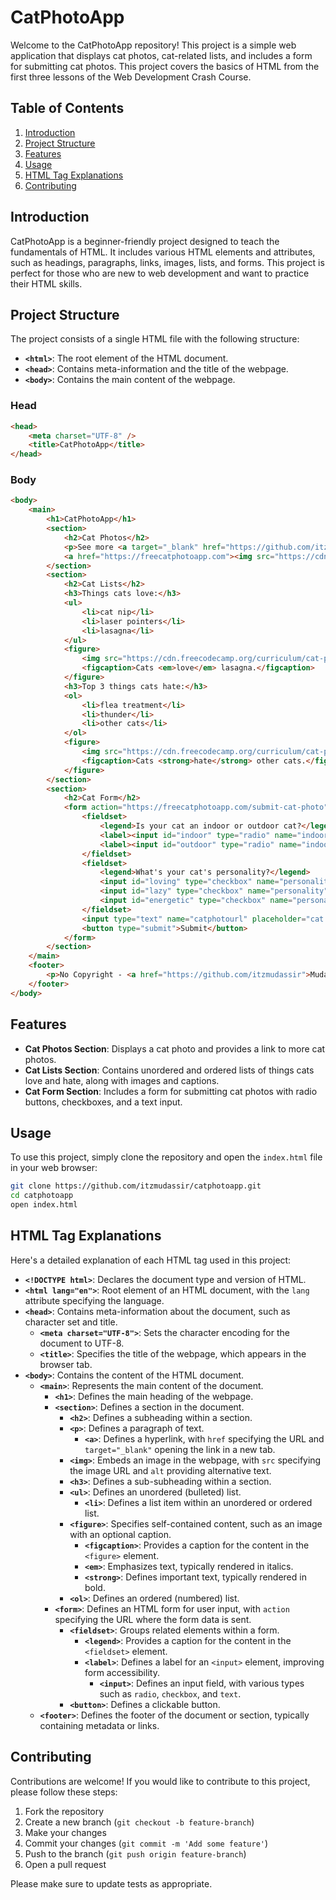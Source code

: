 # CatPhotoApp

Welcome to the CatPhotoApp repository! This project is a simple web application that displays cat photos, cat-related lists, and includes a form for submitting cat photos. This project covers the basics of HTML from the first three lessons of the Web Development Crash Course.

## Table of Contents

1. [Introduction](#introduction)
2. [Project Structure](#project-structure)
3. [Features](#features)
4. [Usage](#usage)
5. [HTML Tag Explanations](#html-tag-explanations)
6. [Contributing](#contributing)

## Introduction

CatPhotoApp is a beginner-friendly project designed to teach the fundamentals of HTML. It includes various HTML elements and attributes, such as headings, paragraphs, links, images, lists, and forms. This project is perfect for those who are new to web development and want to practice their HTML skills.

## Project Structure

The project consists of a single HTML file with the following structure:

- **`<html>`**: The root element of the HTML document.
- **`<head>`**: Contains meta-information and the title of the webpage.
- **`<body>`**: Contains the main content of the webpage.

### Head

```html
<head>
    <meta charset="UTF-8" />
    <title>CatPhotoApp</title>
</head>
```

### Body

```html
<body>
    <main>
        <h1>CatPhotoApp</h1>
        <section>
            <h2>Cat Photos</h2>
            <p>See more <a target="_blank" href="https://github.com/itzmudassir">cat photos</a> in our gallery.</p>
            <a href="https://freecatphotoapp.com"><img src="https://cdn.freecodecamp.org/curriculum/cat-photo-app/relaxing-cat.jpg" alt="A cute orange cat lying on its back."></a>
        </section>
        <section>
            <h2>Cat Lists</h2>
            <h3>Things cats love:</h3>
            <ul>
                <li>cat nip</li>
                <li>laser pointers</li>
                <li>lasagna</li>
            </ul>
            <figure>
                <img src="https://cdn.freecodecamp.org/curriculum/cat-photo-app/lasagna.jpg" alt="A slice of lasagna on a plate.">
                <figcaption>Cats <em>love</em> lasagna.</figcaption>  
            </figure>
            <h3>Top 3 things cats hate:</h3>
            <ol>
                <li>flea treatment</li>
                <li>thunder</li>
                <li>other cats</li>
            </ol>
            <figure>
                <img src="https://cdn.freecodecamp.org/curriculum/cat-photo-app/cats.jpg" alt="Five cats looking around a field.">
                <figcaption>Cats <strong>hate</strong> other cats.</figcaption>  
            </figure>
        </section>
        <section>
            <h2>Cat Form</h2>
            <form action="https://freecatphotoapp.com/submit-cat-photo">
                <fieldset>
                    <legend>Is your cat an indoor or outdoor cat?</legend>
                    <label><input id="indoor" type="radio" name="indoor-outdoor" value="indoor" checked> Indoor</label>
                    <label><input id="outdoor" type="radio" name="indoor-outdoor" value="outdoor"> Outdoor</label>
                </fieldset>
                <fieldset>
                    <legend>What's your cat's personality?</legend>
                    <input id="loving" type="checkbox" name="personality" value="loving" checked> <label for="loving">Loving</label>
                    <input id="lazy" type="checkbox" name="personality" value="lazy"> <label for="lazy">Lazy</label>
                    <input id="energetic" type="checkbox" name="personality" value="energetic"> <label for="energetic">Energetic</label>
                </fieldset>
                <input type="text" name="catphotourl" placeholder="cat photo URL" required>
                <button type="submit">Submit</button>
            </form>
        </section>
    </main>
    <footer>
        <p>No Copyright - <a href="https://github.com/itzmudassir">Mudassir Nadeem</a></p>
    </footer>
</body>
```

## Features

- **Cat Photos Section**: Displays a cat photo and provides a link to more cat photos.
- **Cat Lists Section**: Contains unordered and ordered lists of things cats love and hate, along with images and captions.
- **Cat Form Section**: Includes a form for submitting cat photos with radio buttons, checkboxes, and a text input.

## Usage

To use this project, simply clone the repository and open the `index.html` file in your web browser:

```sh
git clone https://github.com/itzmudassir/catphotoapp.git
cd catphotoapp
open index.html
```

## HTML Tag Explanations

Here's a detailed explanation of each HTML tag used in this project:

- **`<!DOCTYPE html>`**: Declares the document type and version of HTML.
- **`<html lang="en">`**: Root element of an HTML document, with the `lang` attribute specifying the language.
- **`<head>`**: Contains meta-information about the document, such as character set and title.
    - **`<meta charset="UTF-8">`**: Sets the character encoding for the document to UTF-8.
    - **`<title>`**: Specifies the title of the webpage, which appears in the browser tab.
- **`<body>`**: Contains the content of the HTML document.
    - **`<main>`**: Represents the main content of the document.
        - **`<h1>`**: Defines the main heading of the webpage.
        - **`<section>`**: Defines a section in the document.
            - **`<h2>`**: Defines a subheading within a section.
            - **`<p>`**: Defines a paragraph of text.
                - **`<a>`**: Defines a hyperlink, with `href` specifying the URL and `target="_blank"` opening the link in a new tab.
            - **`<img>`**: Embeds an image in the webpage, with `src` specifying the image URL and `alt` providing alternative text.
            - **`<h3>`**: Defines a sub-subheading within a section.
            - **`<ul>`**: Defines an unordered (bulleted) list.
                - **`<li>`**: Defines a list item within an unordered or ordered list.
            - **`<figure>`**: Specifies self-contained content, such as an image with an optional caption.
                - **`<figcaption>`**: Provides a caption for the content in the `<figure>` element.
                - **`<em>`**: Emphasizes text, typically rendered in italics.
                - **`<strong>`**: Defines important text, typically rendered in bold.
            - **`<ol>`**: Defines an ordered (numbered) list.
        - **`<form>`**: Defines an HTML form for user input, with `action` specifying the URL where the form data is sent.
            - **`<fieldset>`**: Groups related elements within a form.
                - **`<legend>`**: Provides a caption for the content in the `<fieldset>` element.
                - **`<label>`**: Defines a label for an `<input>` element, improving form accessibility.
                    - **`<input>`**: Defines an input field, with various types such as `radio`, `checkbox`, and `text`.
            - **`<button>`**: Defines a clickable button.
    - **`<footer>`**: Defines the footer of the document or section, typically containing metadata or links.

## Contributing

Contributions are welcome! If you would like to contribute to this project, please follow these steps:

1. Fork the repository
2. Create a new branch (`git checkout -b feature-branch`)
3. Make your changes
4. Commit your changes (`git commit -m 'Add some feature'`)
5. Push to the branch (`git push origin feature-branch`)
6. Open a pull request

Please make sure to update tests as appropriate.

